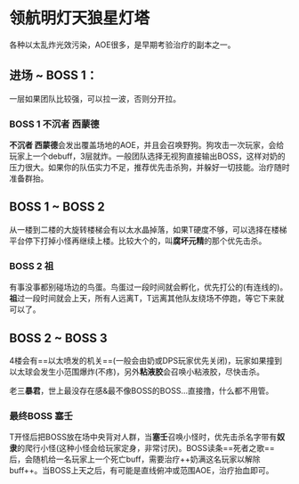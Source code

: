 # 领航明灯天狼星灯塔

各种以太乱炸光效污染，AOE很多，是早期考验<Role name="healer" />治疗的副本之一。

## 进场 ~ BOSS 1：

一层如果团队比较强，可以拉一波，否则分开拉。

### BOSS 1 不沉者 西蒙德
**不沉者 西蒙德**会发出覆盖场地的AOE，并且会召唤野狗。狗攻击一次玩家，会给玩家上一个debuff，3层就炸。一般团队选择无视狗直接输出BOSS，这样对奶的压力很大。如果你的队伍实力不足，推荐优先击杀狗，并躲好一切技能。<Role name="healer" />治疗随时准备群抬。

## BOSS 1 ~ BOSS 2

从一楼到二楼的大旋转楼梯会有以太水晶掉落，如果T硬度不够，可以选择在楼梯平台停下打掉小怪再继续上楼。比较大个的，叫**腐坏元精**的那个优先击杀。

### BOSS 2 祖
有事没事都别碰场边的鸟蛋。鸟蛋过一段时间就会孵化，优先打公的(有连线的)。**祖**过一段时间就会上天，所有人远离T，<Role name="tank" />T远离其他队友绕场不停跑，等它下来就可以了。

## BOSS 2 ~ BOSS 3

4楼会有==以太喷发的机关==(一般会由奶或DPS玩家优先关闭)，玩家如果撞到以太球会发生小范围爆炸(不疼)，另外**粘液胶**会召唤小粘液胶，尽快击杀。

老三**暴君**，世上最没存在感&最不像BOSS的BOSS…直接撸，什么都不用管。

### 最终BOSS 塞壬

<Role name="tank" />T开怪后把BOSS放在场中央背对人群，当**塞壬**召唤小怪时，优先击杀名字带有**奴隶**的爬行小怪(这种小怪会给玩家定身，非常讨厌)。BOSS读条==死者之歌==后，会随机给一名玩家上一个死亡buff，需要<Role name="healer" />治疗++奶满这名玩家以解除buff++。当BOSS上天之后，有可能是直线俯冲或范围AOE，治疗抬血即可。